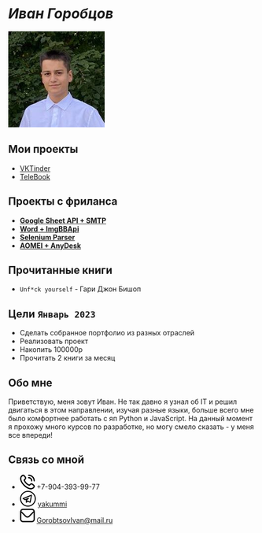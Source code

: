 # ***Иван Горобцов***

![Фото профиля](https://github.com/yakummi/Portfolio/blob/main/main-face.jpg)

## **Мои проекты**

- [VKTinder](https://github.com/yakummi/Course-VK-BOT/tree/master)
- [TeleBook](https://github.com/yakummi/TeleBook-Guide)

## **Проекты с фриланса**

- [**Google Sheet API + SMTP**](https://github.com/yakummi/Portfolio/blob/main/fl_tasks/Google%20Sheet%20SMTP/readme.md)
- [**Word + ImgBBApi**](https://github.com/yakummi/Portfolio/tree/main/fl_tasks/Word_imgBB/readme.md)
- [**Selenium Parser**](https://github.com/yakummi/Selenium-Parser-URLS/tree/master)
- [**AOMEI + AnyDesk**](https://github.com/yakummi/Portfolio/blob/main/fl_tasks/AOMEI%20+%20AnyDesk/readme.md)

## **Прочитанные книги**
- `Unf*ck yourself` - Гари Джон Бишоп
## **Цели** `Январь 2023`
- Сделать собранное портфолио из разных отраслей
- Реализовать проект
- Накопить 100000р
- Прочитать 2 книги за месяц
## **Обо мне**
Приветствую, меня зовут Иван. Не так давно я узнал об IT и решил двигаться в этом направлении, изучая разные языки, больше всего мне было комфортнее работать с яп Python и JavaScript. На данный момент я прохожу много курсов по разработке, но могу смело сказать - у меня все впереди!

## **Связь со мной**
  - ![tel](https://github.com/yakummi/Portfolio/blob/main/icons/telefone.png)   +7-904-393-99-77
  - ![telegram](https://github.com/yakummi/Portfolio/blob/main/icons/free-icon-telegram-2111813%20(2).png) [yakummi](https://t.me/yakummmi)
  - ![email](https://github.com/IvanKorolev13/Portfolio/blob/for-site/email.png)   GorobtsovIvan@mail.ru
